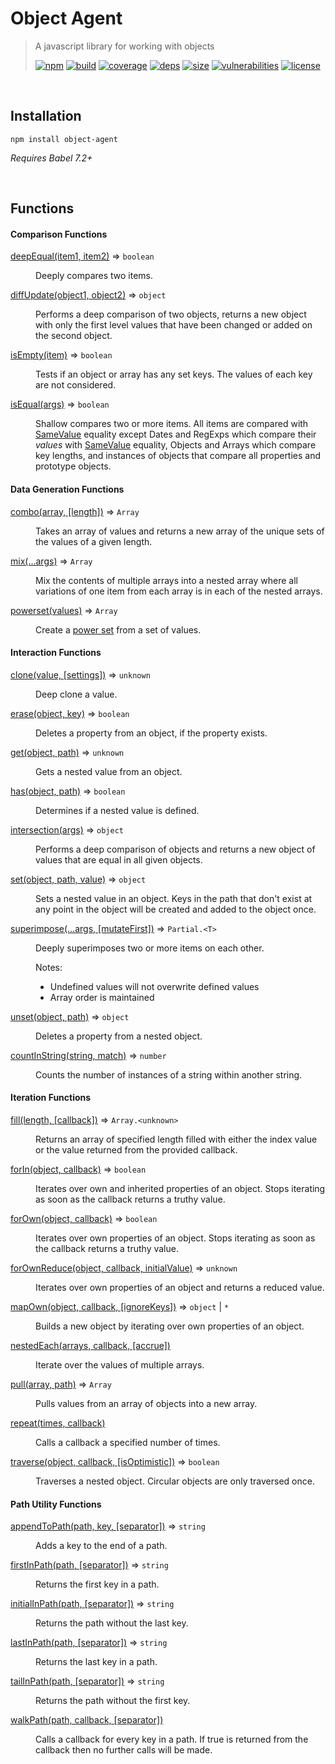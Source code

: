 # Object Agent

> A javascript library for working with objects
>
> [![npm][npm]][npm-url]
[![build][build]][build-url]
[![coverage][coverage]][coverage-url]
[![deps][deps]][deps-url]
[![size][size]][size-url]
[![vulnerabilities][vulnerabilities]][vulnerabilities-url]
[![license][license]][license-url]

<br><a name="Installation"></a>

## Installation
```
npm install object-agent
```
_Requires Babel 7.2+_


<br>

## Functions

<dl>

#### Comparison Functions

<dt><a href="docs/deepEqual.md">deepEqual(item1, item2)</a> ⇒ <code>boolean</code></dt>
<dd><p>Deeply compares two items.</p>
</dd>
<dt><a href="docs/diffUpdate.md">diffUpdate(object1, object2)</a> ⇒ <code>object</code></dt>
<dd><p>Performs a deep comparison of two objects, returns a new object with only the first level values that have been changed or added on the second object.</p>
</dd>
<dt><a href="docs/isEmpty.md">isEmpty(item)</a> ⇒ <code>boolean</code></dt>
<dd><p>Tests if an object or array has any set keys. The values of each key are not considered.</p>
</dd>
<dt><a href="docs/isEqual.md">isEqual(args)</a> ⇒ <code>boolean</code></dt>
<dd><p>Shallow compares two or more items. All items are compared with <a href="https://developer.mozilla.org/en-US/docs/Web/JavaScript/Equality_comparisons_and_sameness#Same-value_equality">SameValue</a> equality except Dates and RegExps which compare their <em>values</em> with <a href="https://developer.mozilla.org/en-US/docs/Web/JavaScript/Equality_comparisons_and_sameness#Same-value_equality">SameValue</a> equality, Objects and Arrays which compare key lengths, and instances of objects that compare all properties and prototype objects.</p>
</dd>

#### Data Generation Functions

<dt><a href="docs/combo.md">combo(array, [length])</a> ⇒ <code>Array</code></dt>
<dd><p>Takes an array of values and returns a new array of the unique sets of the values of a given length.</p>
</dd>
<dt><a href="docs/mix.md">mix(...args)</a> ⇒ <code>Array</code></dt>
<dd><p>Mix the contents of multiple arrays into a nested array where all variations of one item from each array is in each of the nested arrays.</p>
</dd>
<dt><a href="docs/powerset.md">powerset(values)</a> ⇒ <code>Array</code></dt>
<dd><p>Create a <a href="https://en.wikipedia.org/wiki/Power_set">power set</a> from a set of values.</p>
</dd>

#### Interaction Functions

<dt><a href="docs/clone.md">clone(value, [settings])</a> ⇒ <code>unknown</code></dt>
<dd><p>Deep clone a value.</p>
</dd>
<dt><a href="docs/erase.md">erase(object, key)</a> ⇒ <code>boolean</code></dt>
<dd><p>Deletes a property from an object, if the property exists.</p>
</dd>
<dt><a href="docs/get.md">get(object, path)</a> ⇒ <code>unknown</code></dt>
<dd><p>Gets a nested value from an object.</p>
</dd>
<dt><a href="docs/has.md">has(object, path)</a> ⇒ <code>boolean</code></dt>
<dd><p>Determines if a nested value is defined.</p>
</dd>
<dt><a href="docs/intersection.md">intersection(args)</a> ⇒ <code>object</code></dt>
<dd><p>Performs a deep comparison of objects and returns a new object of values that are equal in all given objects.</p>
</dd>
<dt><a href="docs/set.md">set(object, path, value)</a> ⇒ <code>object</code></dt>
<dd><p>Sets a nested value in an object. Keys in the path that don&#39;t exist at any point in the object will be created and added to the object once.</p>
</dd>
<dt><a href="docs/superimpose.md">superimpose(...args, [mutateFirst])</a> ⇒ <code>Partial.&lt;T&gt;</code></dt>
<dd><p>Deeply superimposes two or more items on each other.</p>
<p>Notes:</p>
<ul>
<li>Undefined values will not overwrite defined values</li>
<li>Array order is maintained</li>
</ul>
</dd>
<dt><a href="docs/unset.md">unset(object, path)</a> ⇒ <code>object</code></dt>
<dd><p>Deletes a property from a nested object.</p>
</dd>
<dt><a href="docs/countInString.md">countInString(string, match)</a> ⇒ <code>number</code></dt>
<dd><p>Counts the number of instances of a string within another string.</p>
</dd>

#### Iteration Functions

<dt><a href="docs/fill.md">fill(length, [callback])</a> ⇒ <code>Array.&lt;unknown&gt;</code></dt>
<dd><p>Returns an array of specified length filled with either the index value or the value returned from the provided callback.</p>
</dd>
<dt><a href="docs/forIn.md">forIn(object, callback)</a> ⇒ <code>boolean</code></dt>
<dd><p>Iterates over own and inherited properties of an object. Stops iterating as soon as the callback returns a truthy value.</p>
</dd>
<dt><a href="docs/forOwn.md">forOwn(object, callback)</a> ⇒ <code>boolean</code></dt>
<dd><p>Iterates over own properties of an object. Stops iterating as soon as the callback returns a truthy value.</p>
</dd>
<dt><a href="docs/forOwnReduce.md">forOwnReduce(object, callback, initialValue)</a> ⇒ <code>unknown</code></dt>
<dd><p>Iterates over own properties of an object and returns a reduced value.</p>
</dd>
<dt><a href="docs/mapOwn.md">mapOwn(object, callback, [ignoreKeys])</a> ⇒ <code>object</code> | <code>*</code></dt>
<dd><p>Builds a new object by iterating over own properties of an object.</p>
</dd>
<dt><a href="docs/nestedEach.md">nestedEach(arrays, callback, [accrue])</a></dt>
<dd><p>Iterate over the values of multiple arrays.</p>
</dd>
<dt><a href="docs/pull.md">pull(array, path)</a> ⇒ <code>Array</code></dt>
<dd><p>Pulls values from an array of objects into a new array.</p>
</dd>
<dt><a href="docs/repeat.md">repeat(times, callback)</a></dt>
<dd><p>Calls a callback a specified number of times.</p>
</dd>
<dt><a href="docs/traverse.md">traverse(object, callback, [isOptimistic])</a> ⇒ <code>boolean</code></dt>
<dd><p>Traverses a nested object. Circular objects are only traversed once.</p>
</dd>

#### Path Utility Functions

<dt><a href="docs/appendToPath.md">appendToPath(path, key, [separator])</a> ⇒ <code>string</code></dt>
<dd><p>Adds a key to the end of a path.</p>
</dd>
<dt><a href="docs/firstInPath.md">firstInPath(path, [separator])</a> ⇒ <code>string</code></dt>
<dd><p>Returns the first key in a path.</p>
</dd>
<dt><a href="docs/initialInPath.md">initialInPath(path, [separator])</a> ⇒ <code>string</code></dt>
<dd><p>Returns the path without the last key.</p>
</dd>
<dt><a href="docs/lastInPath.md">lastInPath(path, [separator])</a> ⇒ <code>string</code></dt>
<dd><p>Returns the last key in a path.</p>
</dd>
<dt><a href="docs/tailInPath.md">tailInPath(path, [separator])</a> ⇒ <code>string</code></dt>
<dd><p>Returns the path without the first key.</p>
</dd>
<dt><a href="docs/walkPath.md">walkPath(path, callback, [separator])</a></dt>
<dd><p>Calls a callback for every key in a path. If true is returned from the callback then no further calls will be made.</p>
</dd>
</dl>

[npm]: https://img.shields.io/npm/v/object-agent.svg
[npm-url]: https://npmjs.com/package/object-agent
[build]: https://travis-ci.org/DarrenPaulWright/object-agent.svg?branch&#x3D;master
[build-url]: https://travis-ci.org/DarrenPaulWright/object-agent
[coverage]: https://coveralls.io/repos/github/DarrenPaulWright/object-agent/badge.svg?branch&#x3D;master
[coverage-url]: https://coveralls.io/github/DarrenPaulWright/object-agent?branch&#x3D;master
[deps]: https://david-dm.org/DarrenPaulWright/object-agent.svg
[deps-url]: https://david-dm.org/DarrenPaulWright/object-agent
[size]: https://packagephobia.now.sh/badge?p&#x3D;object-agent
[size-url]: https://packagephobia.now.sh/result?p&#x3D;object-agent
[vulnerabilities]: https://snyk.io/test/github/DarrenPaulWright/object-agent/badge.svg?targetFile&#x3D;package.json
[vulnerabilities-url]: https://snyk.io/test/github/DarrenPaulWright/object-agent?targetFile&#x3D;package.json
[license]: https://img.shields.io/github/license/DarrenPaulWright/object-agent.svg
[license-url]: https://npmjs.com/package/object-agent/LICENSE.md
